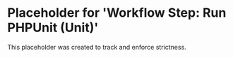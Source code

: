 ﻿# Placeholder for 'Workflow Step: Run PHPUnit (Unit)'
This placeholder was created to track and enforce strictness.
